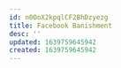 ```yaml
---
id: n0OoX2kpqlCF2BhDzyezg
title: Facebook Banishment
desc: ''
updated: 1639759645942
created: 1639759645942
---
```


